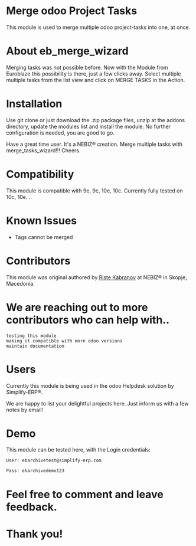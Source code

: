 # Merge odoo Project Tasks

This module is used to merge multiple odoo project-tasks into one, at once.

# About eb_merge_wizard

Merging tasks was not possible before. Now with the Module from Euroblaze this possibility is there, just a few
clicks away. Select multiple multiple tasks from the list view and click on MERGE TASKS in the Action.

# Installation

Use git clone or just download the .zip package files, unzip at the addons directory, update the modules list and install the module. No further configuration is needed, you are good to go.

Have a great time user. It's a NEBIZ® creation. Merge multiple tasks with merge_tasks_wizard!!! Cheers.

# Compatibility

This module is compatible with 9e, 9c, 10e, 10c. Currently fully tested on 10c, 10e. ..

# Known Issues

- Tags cannot be merged

# Contributors

This module was original authored by [Riste Kabranov](https://github.com/ristecona) at NEBIZ® in Skopje, Macedonia.

# We are reaching out to more contributors who can help with..

    testing this module
    making it compatible with more odoo versions
    maintain documentation

# Users

Currently this module is being used in the odoo Helpdesk solution by Simplify-ERP®.

We are happy to list your delightful projects here. Just inform us with a few notes by email!
# Demo

This module can be tested here, with the Login credentials:

    User: ebarchivetest@simplify-erp.com

    Pass: ebarchivedemo123

# Feel free to comment and leave feedback.
# Thank you!
